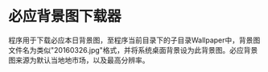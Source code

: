 # 必应背景图下载器
程序用于下载必应本日背景图，至程序当前目录下的子目录Wallpaper中，背景图文件名为类似"20160326.jpg"格式，并将系统桌面背景设为此背景图。必应背景图来源为默认当地地市场，以及最高分辨率。
